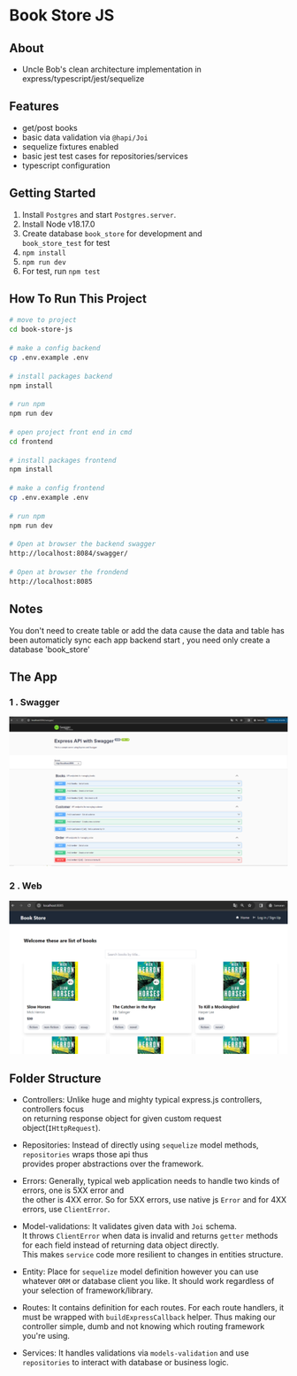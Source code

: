# Book Store JS

## About

- Uncle Bob's clean architecture implementation in express/typescript/jest/sequelize

## Features

- get/post books
- basic data validation via `@hapi/Joi`
- sequelize fixtures enabled
- basic jest test cases for repositories/services
- typescript configuration

## Getting Started

1. Install `Postgres` and start `Postgres.server`.
2. Install Node v18.17.0
3. Create database `book_store` for development and \
  `book_store_test` for test
4. `npm install`
5. `npm run dev`
6. For test, run `npm test`

## How To Run This Project

```bash
# move to project
cd book-store-js

# make a config backend
cp .env.example .env

# install packages backend
npm install

# run npm
npm run dev

# open project front end in cmd
cd frontend

# install packages frontend
npm install

# make a config frontend
cp .env.example .env

# run npm
npm run dev

# Open at browser the backend swagger
http://localhost:8084/swagger/

# Open at browser the frondend
http://localhost:8085
```
## Notes
You don't need to create table or add the data cause the data and table has been automaticly sync each app backend start , you need only create a database 'book_store'

## The App
### 1 . Swagger
![Swagger](https://github.com/radyatamaa/book-store-js/blob/dev/swagger.png)
### 2 . Web
![Web](https://github.com/radyatamaa/book-store-js/blob/dev/web-screenshoot.png)

## Folder Structure

- Controllers:
  Unlike huge and mighty typical express.js controllers, controllers focus \
  on returning response object for given custom request object(`IHttpRequest`).

- Repositories:
  Instead of directly using `sequelize` model methods, `repositories` wraps those api thus \
  provides proper abstractions over the framework.

- Errors:
  Generally, typical web application needs to handle two kinds of errors, one is 5XX error and \
  the other is 4XX error. So for 5XX errors, use native js `Error` and for 4XX errors, use `ClientError`.

- Model-validations:
  It validates given data with `Joi` schema.\
  It throws `ClientError` when data is invalid and returns `getter` methods for each field instead of returning data object directly.\
  This makes `service` code more resilient to changes in entities structure.

- Entity:
  Place for `sequelize` model definition however you can use whatever `ORM` or database client you like.
  It should work regardless of your selection of framework/library.

- Routes:
  It contains definition for each routes. For each route handlers, it must be wrapped with `buildExpressCallback` helper.
  Thus making our controller simple, dumb and not knowing which routing framework you're using.

- Services:
  It handles validations via `models-validation` and use `repositories` to interact with database or business logic.
